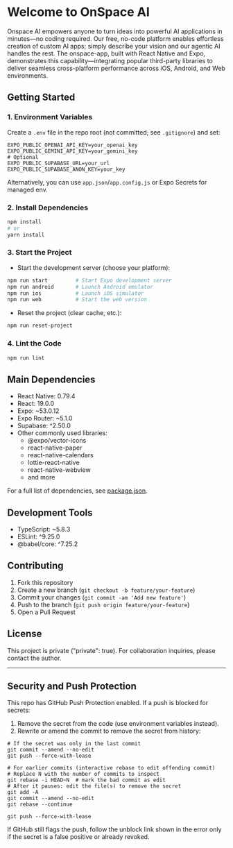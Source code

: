 # Welcome to OnSpace AI

Onspace AI empowers anyone to turn ideas into powerful AI applications in minutes—no coding required. Our free, no-code platform enables effortless creation of custom AI apps; simply describe your vision and our agentic AI handles the rest. The onspace-app, built with React Native and Expo, demonstrates this capability—integrating popular third-party libraries to deliver seamless cross-platform performance across iOS, Android, and Web environments.

## Getting Started

### 1. Environment Variables

Create a `.env` file in the repo root (not committed; see `.gitignore`) and set:

```
EXPO_PUBLIC_OPENAI_API_KEY=your_openai_key
EXPO_PUBLIC_GEMINI_API_KEY=your_gemini_key
# Optional
EXPO_PUBLIC_SUPABASE_URL=your_url
EXPO_PUBLIC_SUPABASE_ANON_KEY=your_key
```

Alternatively, you can use `app.json`/`app.config.js` or Expo Secrets for managed env.

### 2. Install Dependencies

```bash
npm install
# or
yarn install
```

### 3. Start the Project

- Start the development server (choose your platform):

```bash
npm run start         # Start Expo development server
npm run android       # Launch Android emulator
npm run ios           # Launch iOS simulator
npm run web           # Start the web version
```

- Reset the project (clear cache, etc.):

```bash
npm run reset-project
```

### 4. Lint the Code

```bash
npm run lint
```

## Main Dependencies

- React Native: 0.79.4
- React: 19.0.0
- Expo: ~53.0.12
- Expo Router: ~5.1.0
- Supabase: ^2.50.0
- Other commonly used libraries:  
  - @expo/vector-icons  
  - react-native-paper  
  - react-native-calendars  
  - lottie-react-native  
  - react-native-webview  
  - and more

For a full list of dependencies, see [package.json](./package.json).

## Development Tools

- TypeScript: ~5.8.3
- ESLint: ^9.25.0
- @babel/core: ^7.25.2

## Contributing

1. Fork this repository
2. Create a new branch (`git checkout -b feature/your-feature`)
3. Commit your changes (`git commit -am 'Add new feature'`)
4. Push to the branch (`git push origin feature/your-feature`)
5. Open a Pull Request

## License

This project is private ("private": true). For collaboration inquiries, please contact the author.

---

## Security and Push Protection

This repo has GitHub Push Protection enabled. If a push is blocked for secrets:

1. Remove the secret from the code (use environment variables instead).
2. Rewrite or amend the commit to remove the secret from history:

```
# If the secret was only in the last commit
git commit --amend --no-edit
git push --force-with-lease

# For earlier commits (interactive rebase to edit offending commit)
# Replace N with the number of commits to inspect
git rebase -i HEAD~N  # mark the bad commit as edit
# After it pauses: edit the file(s) to remove the secret
git add -A
git commit --amend --no-edit
git rebase --continue

git push --force-with-lease
```

If GitHub still flags the push, follow the unblock link shown in the error only if the secret is a false positive or already revoked.
